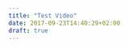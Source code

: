 ```yaml
---
title: "Test Video"
date: 2017-09-23T14:40:29+02:00
draft: true
---
```


<div id="scene-wrapper">
    <div id="video-player"></div>
    <div id="scene-elements"></div>
</div>
<div id="video-info"></div>